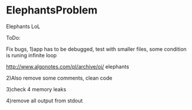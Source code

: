 # ElephantsProblem
Elephants LoL

ToDo:

Fix bugs,
1)app has to be debugged, test with smaller files, some condition is runing infinite loop

http://www.algonotes.com/pl/archive/oi/ elephants

2)Also remove some comments, clean code

3)check 4 memory leaks

4)remove all output from stdout
